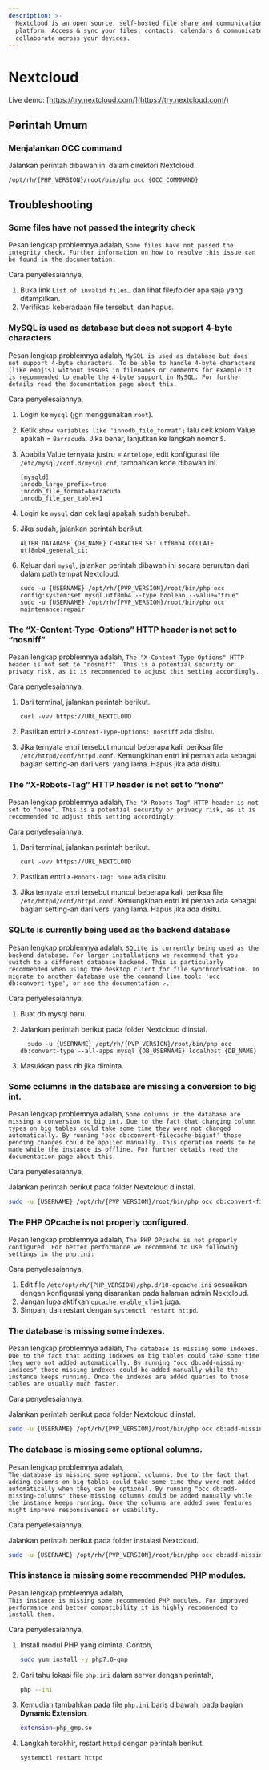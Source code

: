 ```yaml
---
description: >-
  Nextcloud is an open source, self-hosted file share and communication
  platform. Access & sync your files, contacts, calendars & communicate and
  collaborate across your devices.
---
```


# Nextcloud

 Live demo: [https://try.nextcloud.com/](https://try.nextcloud.com/)

## Perintah Umum

### Menjalankan OCC command

Jalankan perintah dibawah ini dalam direktori Nextcloud.

```bash
/opt/rh/{PHP_VERSION}/root/bin/php occ {OCC_COMMMAND}
```

## Troubleshooting

### Some files have not passed the integrity check

Pesan lengkap problemnya adalah, `Some files have not passed the integrity check. Further information on how to resolve this issue can be found in the documentation.`

Cara penyelesaiannya,

1. Buka link `List of invalid files…` dan lihat file/folder apa saja yang ditampilkan.
2. Verifikasi keberadaan file tersebut, dan hapus.

### MySQL is used as database but does not support 4-byte characters

Pesan lengkap problemnya adalah, `MySQL is used as database but does not support 4-byte characters. To be able to handle 4-byte characters (like emojis) without issues in filenames or comments for example it is recommended to enable the 4-byte support in MySQL. For further details read the documentation page about this.`

Cara penyelesaiannya,

1. Login ke `mysql` \(jgn menggunakan `root`\).
2. Ketik `show variables like 'innodb_file_format';` lalu cek kolom Value apakah = `Barracuda`. Jika benar, lanjutkan ke langkah nomor `5`.
3. Apabila Value ternyata justru = `Antelope`, edit konfigurasi file `/etc/mysql/conf.d/mysql.cnf`, tambahkan kode dibawah ini.

   ```text
   [mysqld]
   innodb_large_prefix=true
   innodb_file_format=barracuda
   innodb_file_per_table=1
   ```

4. Login ke `mysql` dan cek lagi apakah sudah berubah.
5. Jika sudah, jalankan perintah berikut.

   ```text
   ALTER DATABASE {DB_NAME} CHARACTER SET utf8mb4 COLLATE utf8mb4_general_ci;
   ```

6. Keluar dari `mysql`, jalankan perintah dibawah ini secara berurutan dari dalam path tempat Nextcloud.

   ```text
   sudo -u {USERNAME} /opt/rh/{PVP_VERSION}/root/bin/php occ config:system:set mysql.utf8mb4 --type boolean --value="true"
   sudo -u {USERNAME} /opt/rh/{PVP_VERSION}/root/bin/php occ maintenance:repair
   ```

### The “X-Content-Type-Options” HTTP header is not set to “nosniff”

Pesan lengkap problemnya adalah, `The "X-Content-Type-Options" HTTP header is not set to "nosniff". This is a potential security or privacy risk, as it is recommended to adjust this setting accordingly.`

Cara penyelesaiannya,

1. Dari terminal, jalankan perintah berikut.

   ```text
   curl -vvv https://URL_NEXTCLOUD
   ```

2. Pastikan entri `X-Content-Type-Options: nosniff` ada disitu.
3. Jika ternyata entri tersebut muncul beberapa kali, periksa file `/etc/httpd/conf/httpd.conf`. Kemungkinan entri ini pernah ada sebagai bagian setting-an dari versi yang lama. Hapus jika ada disitu.

### The “X-Robots-Tag” HTTP header is not set to “none”

 Pesan lengkap problemnya adalah, `The "X-Robots-Tag" HTTP header is not set to "none". This is a potential security or privacy risk, as it is recommended to adjust this setting accordingly.`

Cara penyelesaiannya,

1. Dari terminal, jalankan perintah berikut.

   ```text
   curl -vvv https://URL_NEXTCLOUD
   ```

2. Pastikan entri `X-Robots-Tag: none` ada disitu.
3. Jika ternyata entri tersebut muncul beberapa kali, periksa file `/etc/httpd/conf/httpd.conf`. Kemungkinan entri ini pernah ada sebagai bagian setting-an dari versi yang lama. Hapus jika ada disitu.

### SQLite is currently being used as the backend database

Pesan lengkap problemnya adalah, `SQLite is currently being used as the backend database. For larger installations we recommend that you switch to a different database backend. This is particularly recommended when using the desktop client for file synchronisation. To migrate to another database use the command line tool: 'occ db:convert-type', or see the documentation ↗.`

Cara penyelesaiannya,

1. Buat db mysql baru.
2. Jalankan perintah berikut pada folder Nextcloud diinstal.

   ```text
     sudo -u {USERNAME} /opt/rh/{PVP_VERSION}/root/bin/php occ db:convert-type --all-apps mysql {DB_USERNAME} localhost {DB_NAME}
   ```

3. Masukkan pass db jika diminta.

### Some columns in the database are missing a conversion to big int.

Pesan lengkap problemnya adalah, `Some columns in the database are missing a conversion to big int. Due to the fact that changing column types on big tables could take some time they were not changed automatically. By running 'occ db:convert-filecache-bigint' those pending changes could be applied manually. This operation needs to be made while the instance is offline. For further details read the documentation page about this.`

Cara penyelesaiannya,

Jalankan perintah berikut pada folder Nextcloud diinstal.

```bash
sudo -u {USERNAME} /opt/rh/{PVP_VERSION}/root/bin/php occ db:convert-filecache-bigint
```

### The PHP OPcache is not properly configured.

Pesan lengkap problemnya adalah, `The PHP OPcache is not properly configured. For better performance we recommend to use following settings in the php.ini:`

Cara penyelesaiannya,

1. Edit file `/etc/opt/rh/{PHP_VERSION}/php.d/10-opcache.ini` sesuaikan dengan konfigurasi yang disarankan pada halaman admin Nextcloud.
2. Jangan lupa aktifkan `opcache.enable_cli=1` juga.
3. Simpan, dan restart dengan `systemctl restart httpd`.

### The database is missing some indexes.

Pesan lengkap problemnya adalah, `The database is missing some indexes. Due to the fact that adding indexes on big tables could take some time they were not added automatically. By running "occ db:add-missing-indices" those missing indexes could be added manually while the instance keeps running. Once the indexes are added queries to those tables are usually much faster.`

Cara penyelesaiannya,

Jalankan perintah berikut pada folder Nextcloud diinstal.

```bash
sudo -u {USERNAME} /opt/rh/{PVP_VERSION}/root/bin/php occ db:add-missing-indices
```

### The database is missing some optional columns.

Pesan lengkap problemnya adalah,  
`The database is missing some optional columns. Due to the fact that adding columns on big tables could take some time they were not added automatically when they can be optional. By running "occ db:add-missing-columns" those missing columns could be added manually while the instance keeps running. Once the columns are added some features might improve responsiveness or usability.`

Cara penyelesaiannya,

Jalankan perintah berikut pada folder instalasi Nextcloud.

```bash
sudo -u {USERNAME} /opt/rh/{PVP_VERSION}/root/bin/php occ db:add-missing-columns
```

### This instance is missing some recommended PHP modules.

Pesan lengkap problemnya adalah,  
`This instance is missing some recommended PHP modules. For improved performance and better compatibility it is highly recommended to install them.`

Cara penyelesaiannya,

1. Install modul PHP yang diminta. Contoh,

   ```bash
   sudo yum install -y php7.0-gmp
   ```

2. Cari tahu lokasi file `php.ini` dalam server dengan perintah,

   ```bash
   php --ini
   ```

3. Kemudian tambahkan pada file `php.ini` baris dibawah, pada bagian **Dynamic Extension**.

   ```bash
   extension=php_gmp.so
   ```

4. Langkah terakhir, restart `httpd` dengan perintah berikut.

   ```bash
   systemctl restart httpd
   ```

